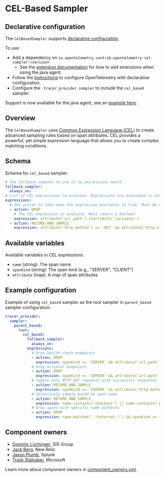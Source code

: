 # CEL-Based Sampler

## Declarative configuration

The `CelBasedSampler` supports [declarative configuration](https://opentelemetry.io/docs/languages/java/configuration/#declarative-configuration).

To use:

* Add a dependency on `io.opentelemetry.contrib:opentelemetry-cel-sampler:<version>`
  * See the [extension documentation](https://github.com/open-telemetry/opentelemetry-java-instrumentation/blob/main/examples/extension/README.md#build-and-add-extensions) for how to add extensions when using the java agent.
* Follow the [instructions](https://github.com/open-telemetry/opentelemetry-java/blob/main/sdk-extensions/incubator/README.md#declarative-configuration) to configure OpenTelemetry with declarative configuration.
* Configure the `.tracer_provider.sampler` to include the `cel_based` sampler.

Support is now available for the java agent, see an [example here](https://github.com/open-telemetry/opentelemetry-java-examples/blob/main/javaagent).

## Overview

The `CelBasedSampler` uses [Common Expression Language (CEL)](https://github.com/google/cel-spec) to create advanced sampling rules based on span attributes. CEL provides a powerful, yet simple expression language that allows you to create complex matching conditions.

## Schema

Schema for `cel_based` sampler:

```yaml
# The fallback sampler to use if no expressions match.
fallback_sampler:
  always_on:
# List of CEL expressions to evaluate. Expressions are evaluated in order.
expressions:
  # The action to take when the expression evaluates to true. Must be one of: DROP, RECORD_AND_SAMPLE.
  - action: DROP
    # The CEL expression to evaluate. Must return a boolean.
    expression: attribute['url.path'].startsWith('/actuator')
  - action: RECORD_AND_SAMPLE
    expression: attribute['http.method'] == 'GET' && attribute['http.status_code'] < 400
```

## Available variables

Available variables in CEL expressions:

* `name` (string): The span name
* `spanKind` (string): The span kind (e.g., "SERVER", "CLIENT")
* `attribute` (map): A map of span attributes

## Example configuration

Example of using `cel_based` sampler as the root sampler in `parent_based` sampler configuration:

```yaml
tracer_provider:
  sampler:
    parent_based:
      root:
        cel_based:
          fallback_sampler:
            always_on:
          expressions:
            # Drop health check endpoints
            - action: DROP
              expression: spanKind == 'SERVER' && attribute['url.path'].startsWith('/health')
            # Drop actuator endpoints
            - action: DROP
              expression: spanKind == 'SERVER' && attribute['url.path'].startsWith('/actuator')
            # Sample only HTTP GET requests with successful responses
            - action: RECORD_AND_SAMPLE
              expression: spanKind == 'SERVER' && attribute['http.method'] == 'GET' && attribute['http.status_code'] < 400
            # Selectively sample based on span name
            - action: RECORD_AND_SAMPLE
              expression: name.contains('checkout') || name.contains('payment')
            # Drop spans with specific name patterns
            - action: DROP
              expression: name.matches('.*internal.*') && spanKind == 'INTERNAL'
```

## Component owners

* [Dominic Lüchinger](https://github.com/dol), SIX Group
* [Jack Berg](https://github.com/jack-berg), New Relic
* [Jason Plumb](https://github.com/breedx-splk), Splunk
* [Trask Stalnaker](https://github.com/trask), Microsoft

Learn more about component owners in [component_owners.yml](../.github/component_owners.yml).
